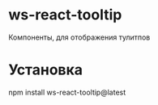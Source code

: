 # ws-react-tooltip

Компоненты, для отображения тулитпов

# Установка

npm install ws-react-tooltip@latest
